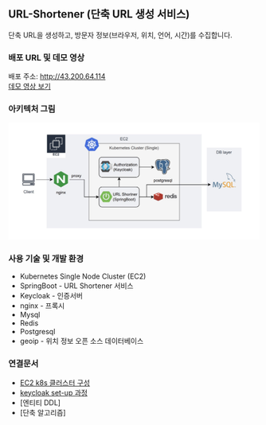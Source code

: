 ## URL-Shortener (단축 URL 생성 서비스)
단축 URL을 생성하고, 방문자 정보(브라우저, 위치, 언어, 시간)를 수집합니다.
### 배포 URL 및 데모 영상
배포 주소: http://43.200.64.114  
[데모 영상 보기](doc/demo_video.md)
### 아키텍처 그림
![img](doc/img/architecture.jpg)
### 사용 기술 및 개발 환경
* Kubernetes Single Node Cluster (EC2)
* SpringBoot - URL Shortener 서비스  
* Keycloak - 인증서버
* nginx - 프록시
* Mysql
* Redis
* Postgresql
* geoip - 위치 정보 오픈 소스 데이터베이스
### 연결문서
* [EC2 k8s 클러스터 구성](doc/kubernetes.md)
* [keycloak set-up 과정](doc/keycloak.md)
* [엔티티 DDL]
* [단축 알고리즘]